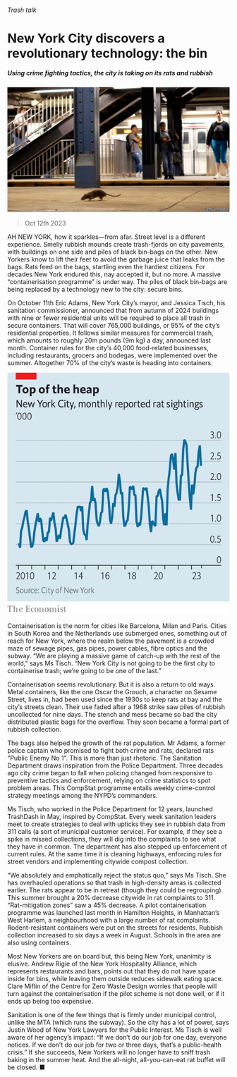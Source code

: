 ###### Trash talk

# New York City discovers a revolutionary technology: the bin 

##### Using crime fighting tactics, the city is taking on its rats and rubbish 

![image](images/20231014_USP002.jpg) 

> Oct 12th 2023 

AH NEW YORK, how it sparkles—from afar. Street level is a different experience. Smelly rubbish mounds create trash-fjords on city pavements, with buildings on one side and piles of black bin-bags on the other. New Yorkers know to lift their feet to avoid the garbage juice that leaks from the bags. Rats feed on the bags, startling even the hardiest citizens. For decades New York endured this, nay accepted it, but no more. A massive “containerisation programme” is under way. The piles of black bin-bags are being replaced by a technology new to the city: secure bins. 

On October 11th Eric Adams, New York City’s mayor, and Jessica Tisch, his sanitation commissioner, announced that from autumn of 2024 buildings with nine or fewer residential units will be required to place all trash in secure containers. That will cover 765,000 buildings, or 95% of the city’s residential properties. It follows similar measures for commercial trash, which amounts to roughly 20m pounds (9m kg) a day, announced last month. Container rules for the city’s 40,000 food-related businesses, including restaurants, grocers and bodegas, were implemented over the summer. Altogether 70% of the city’s waste is heading into containers. 

![image](images/20231014_USC036.png) 


Containerisation is the norm for cities like Barcelona, Milan and Paris. Cities in South Korea and the Netherlands use submerged ones, something out of reach for New York, where the realm below the pavement is a crowded maze of sewage pipes, gas pipes, power cables, fibre optics and the subway. “We are playing a massive game of catch-up with the rest of the world,” says Ms Tisch. “New York City is not going to be the first city to containerise trash; we’re going to be one of the last.”

Containerisation seems revolutionary. But it is also a return to old ways. Metal containers, like the one Oscar the Grouch, a character on Sesame Street, lives in, had been used since the 1930s to keep rats at bay and the city’s streets clean. Their use faded after a 1968 strike saw piles of rubbish uncollected for nine days. The stench and mess became so bad the city distributed plastic bags for the overflow. They soon became a formal part of rubbish collection. 

The bags also helped the growth of the rat population. Mr Adams, a former police captain who promised to fight both crime and rats, declared rats “Public Enemy No 1”. This is more than just rhetoric. The Sanitation Department draws inspiration from the Police Department. Three decades ago city crime began to fall when policing changed from responsive to preventive tactics and enforcement, relying on crime statistics to spot problem areas. This CompStat programme entails weekly crime-control strategy meetings among the NYPD’s commanders.

Ms Tisch, who worked in the Police Department for 12 years, launched TrashDash in May, inspired by CompStat. Every week sanitation leaders meet to create strategies to deal with upticks they see in rubbish data from 311 calls (a sort of municipal customer service). For example, if they see a spike in missed collections, they will dig into the complaints to see what they have in common. The department has also stepped up enforcement of current rules. At the same time it is cleaning highways, enforcing rules for street vendors and implementing citywide compost collection. 

“We absolutely and emphatically reject the status quo,” says Ms Tisch. She has overhauled operations so that trash in high-density areas is collected earlier. The rats appear to be in retreat (though they could be regrouping). This summer brought a 20% decrease citywide in rat complaints to 311. “Rat-mitigation zones” saw a 45% decrease. A pilot containerisation programme was launched last month in Hamilton Heights, in Manhattan’s West Harlem, a neighbourhood with a large number of rat complaints. Rodent-resistant containers were put on the streets for residents. Rubbish collection increased to six days a week in August. Schools in the area are also using containers.

Most New Yorkers are on board but, this being New York, unanimity is elusive. Andrew Rigie of the New York Hospitality Alliance, which represents restaurants and bars, points out that they do not have space inside for bins, while leaving them outside reduces sidewalk eating space. Clare Miflin of the Centre for Zero Waste Design worries that people will turn against the containerisation if the pilot scheme is not done well, or if it ends up being too expensive. 

Sanitation is one of the few things that is firmly under municipal control, unlike the MTA (which runs the subway). So the city has a lot of power, says Justin Wood of New York Lawyers for the Public Interest. Ms Tisch is well aware of her agency’s impact: “If we don’t do our job for one day, everyone notices. If we don’t do our job for two or three days, that’s a public-health crisis.” If she succeeds, New Yorkers will no longer have to sniff trash baking in the summer heat. And the all-night, all-you-can-eat rat buffet will be closed. ■


